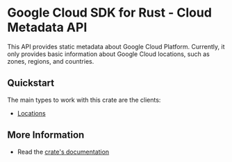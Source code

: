 # Google Cloud SDK for Rust - Cloud Metadata API

<!-- Code generated by sidekick. DO NOT EDIT. -->

This API provides static metadata about Google Cloud Platform. Currently,
it only provides basic information about Google Cloud locations, such as
zones, regions, and countries.

## Quickstart

The main types to work with this crate are the clients:

* [Locations](https://docs.rs/location-golden-gclient/latest/location-golden-gclient/client/struct.Locations.html)

## More Information

* Read the [crate's documentation](https://docs.rs/location-golden-gclient/latest/location-golden-gclient)
